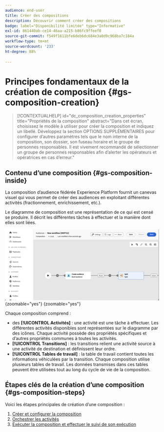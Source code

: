 ```yaml
---
audience: end-user
title: Créer des compositions
description: Découvrir comment créer des compositions
badge: label="Disponibilité limitée" type="Informative"
exl-id: 861440ab-ce14-46aa-a215-b86fc9ffeef0
source-git-commit: f549f1611bfe6deb6dc684e3a0d9c968ba7c184a
workflow-type: tm+mt
source-wordcount: '233'
ht-degree: 88%

---
```


# Principes fondamentaux de la création de composition {#gs-composition-creation}

>[!CONTEXTUALHELP]
>id="dc_composition_creation_properties"
>title="Propriétés de la composition"
>abstract="Dans cet écran, choisissez le modèle à utiliser pour créer la composition et indiquez un libellé. Développez la section OPTIONS SUPPLÉMENTAIRES pour configurer d’autres paramètres tels que le nom interne de la composition, son dossier, son fuseau horaire et le groupe de personnes responsables. Il est vivement recommandé de sélectionner un groupe de personnes responsables afin d’alerter les opérateurs et opératrices en cas d’erreur."

## Contenu d’une composition {#gs-composition-inside}

La composition d’audience fédérée Experience Platform fournit un canevas visuel qui vous permet de créer des audiences en exploitant différentes activités (fractionnement, enrichissement, etc.).

Le diagramme de composition est une représentation de ce qui est censé se produire. Il décrit les différentes tâches à effectuer et la manière dont elles sont liées.

![](assets/composition-example.png){zoomable="yes"} {zoomable="yes"}

Chaque composition comprend :

* des **[!UICONTROL Activités]** : une activité est une tâche à effectuer. Les différentes activités disponibles sont représentées sur le diagramme par des icônes. Chaque activité possède des propriétés spécifiques et d’autres propriétés communes à toutes les activités.
* **[!UICONTROL Transitions]** : les transitions relient une activité source à une activité de destination et définissent leur ordre.
* **[!UICONTROL Tables de travail]** : la table de travail contient toutes les informations véhiculées par la transition. Chaque composition utilise plusieurs tables de travail. Les données transmises dans ces tables peuvent être utilisées tout au long du cycle de vie de la composition.

## Étapes clés de la création dʼune composition {#gs-composition-steps}

Voici les étapes principales de création dʼune composition :

1. [Créer et configurer la composition](../compositions/create-composition.md)
1. [Orchestrer les activités](../compositions/orchestrate-activities.md)
1. [Exécuter la composition et effectuer le suivi de son exécution](../compositions/start-monitor-composition.md)
